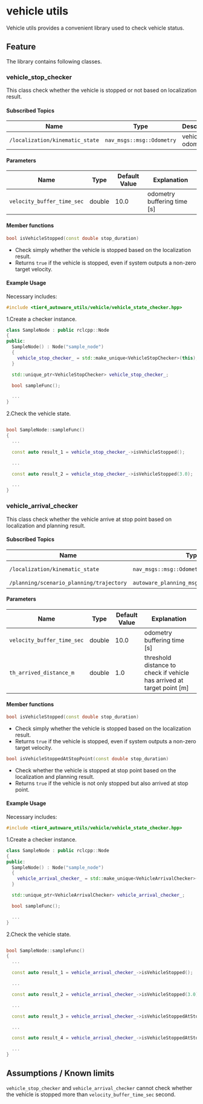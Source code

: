 # vehicle utils

Vehicle utils provides a convenient library used to check vehicle status.

## Feature

The library contains following classes.

### vehicle_stop_checker

This class check whether the vehicle is stopped or not based on localization result.

#### Subscribed Topics

| Name                            | Type                      | Description      |
| ------------------------------- | ------------------------- | ---------------- |
| `/localization/kinematic_state` | `nav_msgs::msg::Odometry` | vehicle odometry |

#### Parameters

| Name                       | Type   | Default Value | Explanation                 |
| -------------------------- | ------ | ------------- | --------------------------- |
| `velocity_buffer_time_sec` | double | 10.0          | odometry buffering time [s] |

#### Member functions

```c++
bool isVehicleStopped(const double stop_duration)
```

- Check simply whether the vehicle is stopped based on the localization result.
- Returns `true` if the vehicle is stopped, even if system outputs a non-zero target velocity.

#### Example Usage

Necessary includes:

```c++
#include <tier4_autoware_utils/vehicle/vehicle_state_checker.hpp>
```

1.Create a checker instance.

```c++
class SampleNode : public rclcpp::Node
{
public:
  SampleNode() : Node("sample_node")
  {
    vehicle_stop_checker_ = std::make_unique<VehicleStopChecker>(this);
  }

  std::unique_ptr<VehicleStopChecker> vehicle_stop_checker_;

  bool sampleFunc();

  ...
}
```

2.Check the vehicle state.

```c++

bool SampleNode::sampleFunc()
{
  ...

  const auto result_1 = vehicle_stop_checker_->isVehicleStopped();

  ...

  const auto result_2 = vehicle_stop_checker_->isVehicleStopped(3.0);

  ...
}

```

### vehicle_arrival_checker

This class check whether the vehicle arrive at stop point based on localization and planning result.

#### Subscribed Topics

| Name                                     | Type                                      | Description      |
| ---------------------------------------- | ----------------------------------------- | ---------------- |
| `/localization/kinematic_state`          | `nav_msgs::msg::Odometry`                 | vehicle odometry |
| `/planning/scenario_planning/trajectory` | `autoware_planning_msgs::msg::Trajectory` | trajectory       |

#### Parameters

| Name                       | Type   | Default Value | Explanation                                                            |
| -------------------------- | ------ | ------------- | ---------------------------------------------------------------------- |
| `velocity_buffer_time_sec` | double | 10.0          | odometry buffering time [s]                                            |
| `th_arrived_distance_m`    | double | 1.0           | threshold distance to check if vehicle has arrived at target point [m] |

#### Member functions

```c++
bool isVehicleStopped(const double stop_duration)
```

- Check simply whether the vehicle is stopped based on the localization result.
- Returns `true` if the vehicle is stopped, even if system outputs a non-zero target velocity.

```c++
bool isVehicleStoppedAtStopPoint(const double stop_duration)
```

- Check whether the vehicle is stopped at stop point based on the localization and planning result.
- Returns `true` if the vehicle is not only stopped but also arrived at stop point.

#### Example Usage

Necessary includes:

```c++
#include <tier4_autoware_utils/vehicle/vehicle_state_checker.hpp>
```

1.Create a checker instance.

```c++
class SampleNode : public rclcpp::Node
{
public:
  SampleNode() : Node("sample_node")
  {
    vehicle_arrival_checker_ = std::make_unique<VehicleArrivalChecker>(this);
  }

  std::unique_ptr<VehicleArrivalChecker> vehicle_arrival_checker_;

  bool sampleFunc();

  ...
}
```

2.Check the vehicle state.

```c++

bool SampleNode::sampleFunc()
{
  ...

  const auto result_1 = vehicle_arrival_checker_->isVehicleStopped();

  ...

  const auto result_2 = vehicle_arrival_checker_->isVehicleStopped(3.0);

  ...

  const auto result_3 = vehicle_arrival_checker_->isVehicleStoppedAtStopPoint();

  ...

  const auto result_4 = vehicle_arrival_checker_->isVehicleStoppedAtStopPoint(3.0);

  ...
}
```

## Assumptions / Known limits

`vehicle_stop_checker` and `vehicle_arrival_checker` cannot check whether the vehicle is stopped more than `velocity_buffer_time_sec` second.

